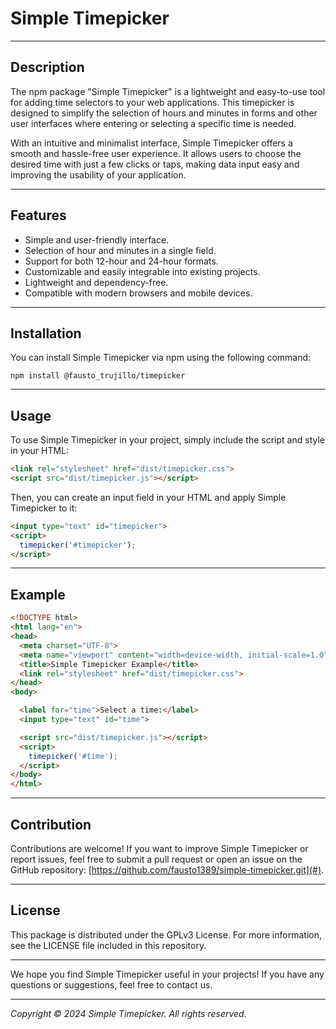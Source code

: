 # Simple Timepicker

---

## Description

The npm package "Simple Timepicker" is a lightweight and easy-to-use tool for adding time selectors to your web applications. This timepicker is designed to simplify the selection of hours and minutes in forms and other user interfaces where entering or selecting a specific time is needed.

With an intuitive and minimalist interface, Simple Timepicker offers a smooth and hassle-free user experience. It allows users to choose the desired time with just a few clicks or taps, making data input easy and improving the usability of your application.

---

## Features

- Simple and user-friendly interface.
- Selection of hour and minutes in a single field.
- Support for both 12-hour and 24-hour formats.
- Customizable and easily integrable into existing projects.
- Lightweight and dependency-free.
- Compatible with modern browsers and mobile devices.

---

## Installation

You can install Simple Timepicker via npm using the following command:

```
npm install @fausto_trujillo/timepicker
```

---

## Usage

To use Simple Timepicker in your project, simply include the script and style in your HTML:

```html
<link rel="stylesheet" href="dist/timepicker.css">
<script src="dist/timepicker.js"></script>
```

Then, you can create an input field in your HTML and apply Simple Timepicker to it:

```html
<input type="text" id="timepicker">
<script>
  timepicker('#timepicker');
</script>
```

---

## Example

```html
<!DOCTYPE html>
<html lang="en">
<head>
  <meta charset="UTF-8">
  <meta name="viewport" content="width=device-width, initial-scale=1.0">
  <title>Simple Timepicker Example</title>
  <link rel="stylesheet" href="dist/timepicker.css">
</head>
<body>

  <label for="time">Select a time:</label>
  <input type="text" id="time">

  <script src="dist/timepicker.js"></script>
  <script>
    timepicker('#time');
  </script>
</body>
</html>
```

---

## Contribution

Contributions are welcome! If you want to improve Simple Timepicker or report issues, feel free to submit a pull request or open an issue on the GitHub repository: [https://github.com/fausto1389/simple-timepicker.git](#).

---

## License

This package is distributed under the GPLv3 License. For more information, see the LICENSE file included in this repository.

---

We hope you find Simple Timepicker useful in your projects! If you have any questions or suggestions, feel free to contact us.

---

*Copyright © 2024 Simple Timepicker. All rights reserved.*
